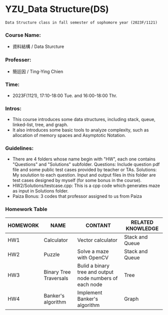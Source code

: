 # YZU_Data Structure(DS)
```
Data Structure class in fall semester of sophomore year (2023F/1121)
```

### Course Name:
- 資料結構 / Data Sturcture

### Professer:
- 簡廷因 / Ting-Ying Chien

### Time:
- 2023F(1121), 17:10-18:00 Tue. and 16:00-18:00 Thr.

### Intros:
- This course introduces some data structures, including stack, queue, linked-list, tree, and graph.
- It also introduces some basic tools to analyze complexity, such as allocation of memory spaces and Asymptotic Notation.

### Guidelines:
- There are 4 folders whose name begin with "HW", each one contains "Questions" and "Solutions" subfolder.
  Questions: Include question pdf file and some public test cases provided by teacher or TAs.
  Solutions: My soulution to each question. Input and output files in this folder are test cases designed by myself (for some bonus in the course).
- HW2/Solutions/testcase.cpp: This is a cpp code which generates maze as input in Solutions folder.
- Paiza Bonus: 3 codes that professor assigned to us from Paiza

### Homework Table
| HOMEWORK | NAME | CONTANT | RELATED KNOWLEDGE |
|--|--|--|--|
|HW1|Calculator|Vector calculator|Stack and Queue|
|HW2|Puzzle|Solve a maze with OpenCV|Stack and Queue|
|HW3|Binary Tree Traversals|Bulid a binary tree and output node numbers of each node|Tree|
|HW4|Banker's algorithm|Implement Banker's algorithm|Graph|
